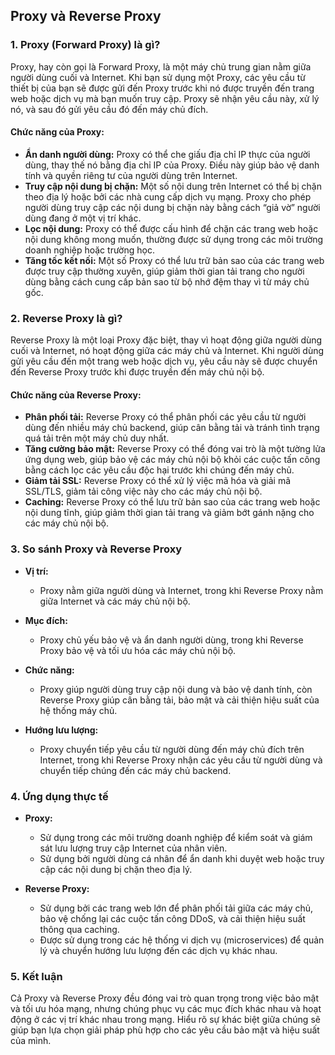 ## Proxy và Reverse Proxy

### 1. **Proxy (Forward Proxy) là gì?**
Proxy, hay còn gọi là Forward Proxy, là một máy chủ trung gian nằm giữa người dùng cuối và Internet. Khi bạn sử dụng một Proxy, các yêu cầu từ thiết bị của bạn sẽ được gửi đến Proxy trước khi nó được truyền đến trang web hoặc dịch vụ mà bạn muốn truy cập. Proxy sẽ nhận yêu cầu này, xử lý nó, và sau đó gửi yêu cầu đó đến máy chủ đích.

#### **Chức năng của Proxy:**
- **Ẩn danh người dùng:** Proxy có thể che giấu địa chỉ IP thực của người dùng, thay thế nó bằng địa chỉ IP của Proxy. Điều này giúp bảo vệ danh tính và quyền riêng tư của người dùng trên Internet.
- **Truy cập nội dung bị chặn:** Một số nội dung trên Internet có thể bị chặn theo địa lý hoặc bởi các nhà cung cấp dịch vụ mạng. Proxy cho phép người dùng truy cập các nội dung bị chặn này bằng cách “giả vờ” người dùng đang ở một vị trí khác.
- **Lọc nội dung:** Proxy có thể được cấu hình để chặn các trang web hoặc nội dung không mong muốn, thường được sử dụng trong các môi trường doanh nghiệp hoặc trường học.
- **Tăng tốc kết nối:** Một số Proxy có thể lưu trữ bản sao của các trang web được truy cập thường xuyên, giúp giảm thời gian tải trang cho người dùng bằng cách cung cấp bản sao từ bộ nhớ đệm thay vì từ máy chủ gốc.

### 2. **Reverse Proxy là gì?**
Reverse Proxy là một loại Proxy đặc biệt, thay vì hoạt động giữa người dùng cuối và Internet, nó hoạt động giữa các máy chủ và Internet. Khi người dùng gửi yêu cầu đến một trang web hoặc dịch vụ, yêu cầu này sẽ được chuyển đến Reverse Proxy trước khi được truyền đến máy chủ nội bộ.

#### **Chức năng của Reverse Proxy:**
- **Phân phối tải:** Reverse Proxy có thể phân phối các yêu cầu từ người dùng đến nhiều máy chủ backend, giúp cân bằng tải và tránh tình trạng quá tải trên một máy chủ duy nhất.
- **Tăng cường bảo mật:** Reverse Proxy có thể đóng vai trò là một tường lửa ứng dụng web, giúp bảo vệ các máy chủ nội bộ khỏi các cuộc tấn công bằng cách lọc các yêu cầu độc hại trước khi chúng đến máy chủ.
- **Giảm tải SSL:** Reverse Proxy có thể xử lý việc mã hóa và giải mã SSL/TLS, giảm tải công việc này cho các máy chủ nội bộ.
- **Caching:** Reverse Proxy có thể lưu trữ bản sao của các trang web hoặc nội dung tĩnh, giúp giảm thời gian tải trang và giảm bớt gánh nặng cho các máy chủ nội bộ.

### 3. **So sánh Proxy và Reverse Proxy**
- **Vị trí:** 
  - Proxy nằm giữa người dùng và Internet, trong khi Reverse Proxy nằm giữa Internet và các máy chủ nội bộ.
  
- **Mục đích:** 
  - Proxy chủ yếu bảo vệ và ẩn danh người dùng, trong khi Reverse Proxy bảo vệ và tối ưu hóa các máy chủ nội bộ.
  
- **Chức năng:** 
  - Proxy giúp người dùng truy cập nội dung và bảo vệ danh tính, còn Reverse Proxy giúp cân bằng tải, bảo mật và cải thiện hiệu suất của hệ thống máy chủ.

- **Hướng lưu lượng:** 
  - Proxy chuyển tiếp yêu cầu từ người dùng đến máy chủ đích trên Internet, trong khi Reverse Proxy nhận các yêu cầu từ người dùng và chuyển tiếp chúng đến các máy chủ backend.

### 4. **Ứng dụng thực tế**
- **Proxy:**
  - Sử dụng trong các môi trường doanh nghiệp để kiểm soát và giám sát lưu lượng truy cập Internet của nhân viên.
  - Sử dụng bởi người dùng cá nhân để ẩn danh khi duyệt web hoặc truy cập các nội dung bị chặn theo địa lý.

- **Reverse Proxy:**
  - Sử dụng bởi các trang web lớn để phân phối tải giữa các máy chủ, bảo vệ chống lại các cuộc tấn công DDoS, và cải thiện hiệu suất thông qua caching.
  - Được sử dụng trong các hệ thống vi dịch vụ (microservices) để quản lý và chuyển hướng lưu lượng đến các dịch vụ khác nhau.

### 5. **Kết luận**
Cả Proxy và Reverse Proxy đều đóng vai trò quan trọng trong việc bảo mật và tối ưu hóa mạng, nhưng chúng phục vụ các mục đích khác nhau và hoạt động ở các vị trí khác nhau trong mạng. Hiểu rõ sự khác biệt giữa chúng sẽ giúp bạn lựa chọn giải pháp phù hợp cho các yêu cầu bảo mật và hiệu suất của mình.
